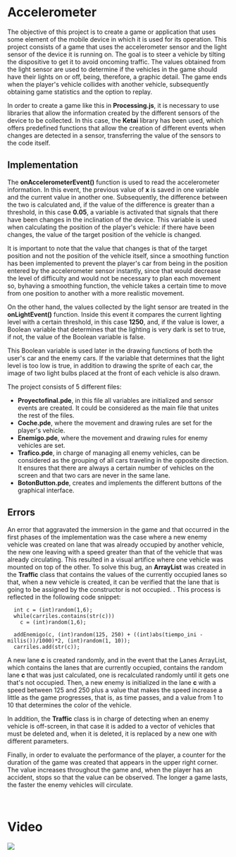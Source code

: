 

# Accelerometer
The objective of this project is to create a game or application that uses some element of the mobile device in which it is used for its operation. This project consists of a game that uses the accelerometer sensor and the light sensor of the device it is running on. The goal is to steer a vehicle by tilting the dispositive to get it to avoid oncoming traffic. The values ​​obtained from the light sensor are used to determine if the vehicles in the game should have their lights on or off, being, therefore, a graphic detail. The game ends when the player's vehicle collides with another vehicle, subsequently obtaining game statistics and the option to replay.

In order to create a game like this in **Processing.js**, it is necessary to use libraries that allow the information created by the different sensors of the device to be collected. In this case, the **Ketai** library has been used, which offers predefined functions that allow the creation of different events when changes are detected in a sensor, transferring the value of the sensors to the code itself.

## Implementation

The **onAccelerometerEvent()** function is used to read the accelerometer information. In this event, the previous value of **x** is saved in one variable and the current value in another one. Subsequently, the difference between the two is calculated and, if the value of the difference is greater than a threshold, in this case **0.05**, a variable is activated that signals that there have been changes in the inclination of the device. This variable is used when calculating the position of the player's vehicle: if there have been changes, the value of the target position of the vehicle is changed.

It is important to note that the value that changes is that of the target position and not the position of the vehicle itself, since a smoothing function has been implemented to prevent the player's car from being in the position entered by the accelerometer sensor instantly, since that would decrease the level of difficulty and would not be necessary to plan each movement so, byhaving a smoothing function, the vehicle takes a certain time to move from one position to another with a more realistic movement.

On the other hand, the values ​​collected by the light sensor are treated in the **onLightEvent()** function. Inside this event it compares the current lighting level with a certain threshold, in this case **1250**, and, if the value is lower, a Boolean variable that determines that the lighting is very dark is set to true, if not, the value of the Boolean variable is false.

This Boolean variable is used later in the drawing functions of both the user's car and the enemy cars. If the variable that determines that the light level is too low is true, in addition to drawing the sprite of each car, the image of two light bulbs placed at the front of each vehicle is also drawn.

The project consists of 5 different files:
- **Proyectofinal.pde**, in this file all variables are initialized and sensor events are created. It could be considered as the main file that unites the rest of the files.
- **Coche.pde**, where the movement and drawing rules are set for the player's vehicle.
- **Enemigo.pde**, where the movement and drawing rules for enemy vehicles are set.
- **Trafico.pde**, in charge of managing all enemy vehicles, can be considered as the grouping of all cars traveling in the opposite direction. It ensures that there are always a certain number of vehicles on the screen and that two cars are never in the same lane.
- **BotonButton.pde**, creates and implements the different buttons of the graphical interface.

## Errors
An error that aggravated the immersion in the game and that occurred in the first phases of the implementation was the case where a new enemy vehicle was created on lane that was already occupied by another vehicle, the new one leaving with a speed greater than that of the vehicle that was already circulating. This resulted in a visual artifice where one vehicle was mounted on top of the other.
To solve this bug, an **ArrayList** was created in the **Traffic** class that contains the values ​​of the currently occupied lanes so that, when a new vehicle is created, it can be verified that the lane that is going to be assigned by the constructor is not occupied. .
This process is reflected in the following code snippet:
      
      int c = (int)random(1,6);
      while(carriles.contains(str(c)))
        c = (int)random(1,6);
      
      addEnemigo(c, (int)random(125, 250) + ((int)abs(tiempo_ini - millis())/1000)*2, (int)random(1, 10));
      carriles.add(str(c));

A new lane **c** is created randomly, and in the event that the Lanes ArrayList, which contains the lanes that are currently occupied, contains the random lane **c** that was just calculated, one is recalculated randomly until it gets one that's not occupied.
Then, a new enemy is initialized in the lane **c** with a speed between 125 and 250 plus a value that makes the speed increase a little as the game progresses, that is, as time passes, and a value from 1 to 10 that determines the color of the vehicle.

In addition, the **Traffic** class is in charge of detecting when an enemy vehicle is off-screen, in that case it is added to a vector of vehicles that must be deleted and, when it is deleted, it is replaced by a new one with different parameters.

Finally, in order to evaluate the performance of the player, a counter for the duration of the game was created that appears in the upper right corner. The value increases throughout the game and, when the player has an accident, stops so that the value can be observed. The longer a game lasts, the faster the enemy vehicles will circulate.

<br>

# Video

[![](https://img.youtube.com/vi/D8mTUEr5Vzs/0.jpg)](https://www.youtube.com/watch?v=D8mTUEr5Vzs)
  
